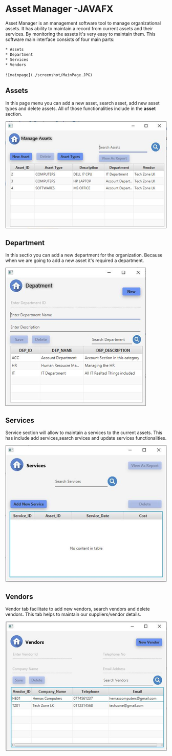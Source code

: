 # Asset Manager -JAVAFX

Asset Manager is an management software tool to manage organizational assets. It has ability to maintain a record from current assets and their services. By monitoring the assets it's very easy to maintain them. This software main interface consists of four main parts:

    * Assets
    * Department
    * Services
    * Vendors
    
    ![mainpage](./screenshot/MainPage.JPG) 

## Assets

In this page menu you can add a new asset, search asset, add new asset types and delete assets. All of those functionalities include in the **asset** section.

 ![AssetPage](./screenshot/Asset_Section.JPG) 

 ## Department

 In this sectio you can add a new department for the organization. Because when we are going to add a new asset it's required a department.

 ![Department](./screenshot/Department.JPG)

 ## Services 

 Service section will allow to maintain a services to the current assets. This has include add services,search srvices and update services functionalities.

![Servies](./screenshot/services.JPG)

## Vendors

Vendor tab facilitate to add new vendors, search vendors and delete vendors. This tab helps to maintain our suppliers/vendor details.

![Vendors](./screenshot/Vendors.JPG)